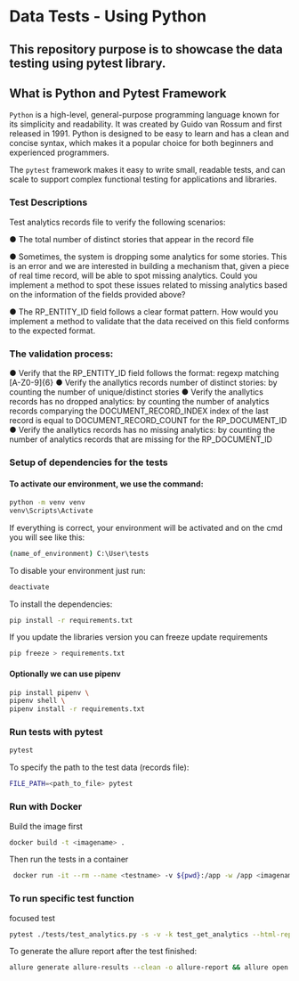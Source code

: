 # Data Tests - Using Python 

## This repository purpose is to showcase the data testing using pytest library.

## What is Python and Pytest Framework 

`Python` is a high-level, general-purpose programming language known for its simplicity and readability. It was created by Guido van Rossum and first released in 1991. Python is designed to be easy to learn and has a clean and concise syntax, which makes it a popular choice for both beginners and experienced programmers.

The `pytest` framework makes it easy to write small, readable tests, and can scale to support complex functional testing for applications and libraries.

### Test Descriptions

Test analytics records file to verify the following scenarios:

●	The total number of distinct stories that appear in the record file

●	Sometimes, the system is dropping some analytics for some stories. This is an error and we are interested in building a mechanism that, given a piece of real time record, will be able to spot missing analytics. Could you implement a method to spot these issues related to missing analytics based on the information of the fields provided above?

●	The RP_ENTITY_ID field follows a clear format pattern. How would you implement a method to validate that the data received on this field conforms to the expected format.

### The validation process:

● 	Verify that the RP_ENTITY_ID field follows the format: regexp matching [A-Z0-9]{6}
● 	Verify the anallytics records number of distinct stories: by counting the number of unique/distinct stories
● 	Verify the anallytics records has no dropped analytics: by counting the number of analytics records comparying the DOCUMENT_RECORD_INDEX index of the last record is equal to DOCUMENT_RECORD_COUNT for the RP_DOCUMENT_ID
● 	Verify the anallytics records has no missing analytics: by counting the number of analytics records that are missing for the RP_DOCUMENT_ID 

### Setup of dependencies for the tests 

#### To activate our environment, we use the command:
```bash
python -m venv venv
venv\Scripts\Activate
```
If everything is correct, your environment will be activated and on the cmd you will see like this:
```bash
(name_of_environment) C:\User\tests 
```
To disable your environment just run:
```bash
deactivate
```
To install the dependencies:

```bash
pip install -r requirements.txt
```
If you update the libraries version you can freeze update requirements
```bash
pip freeze > requirements.txt
```

#### Optionally we can use pipenv

```bash
pip install pipenv \
pipenv shell \
pipenv install -r requirements.txt
```
### Run tests with pytest

```bash
pytest
```
To specify the path to the test data (records file):

```bash
FILE_PATH=<path_to_file> pytest
```

### Run with Docker

Build the image first

```bash
docker build -t <imagename> .
```
Then run the tests in a container 

```bash
 docker run -it --rm --name <testname> -v ${pwd}:/app -w /app <imagename>
```
### To run specific test function

focused test
```bash
pytest ./tests/test_analytics.py -s -v -k test_get_analytics --html-report=./report/report.html
```

To generate the allure report after the test finished:

```bash
allure generate allure-results --clean -o allure-report && allure open allure-report
```
